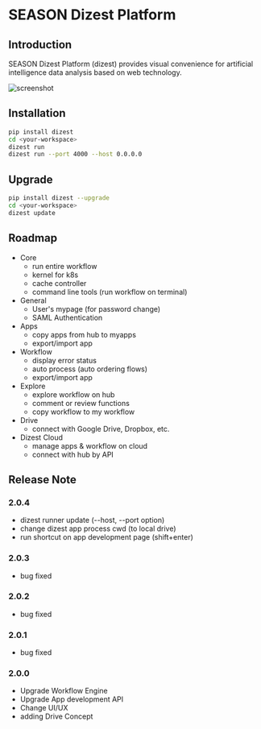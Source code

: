 # SEASON Dizest Platform

## Introduction

SEASON Dizest Platform (dizest) provides visual convenience for artificial intelligence data analysis based on web technology.

![screenshot](./screenshots/dizest.gif)

## Installation

```bash
pip install dizest
cd <your-workspace>
dizest run
dizest run --port 4000 --host 0.0.0.0
```

## Upgrade

```bash
pip install dizest --upgrade
cd <your-workspace>
dizest update
```

## Roadmap

- Core
    - run entire workflow
    - kernel for k8s
    - cache controller
    - command line tools (run workflow on terminal)
- General
    - User's mypage (for password change)
    - SAML Authentication
- Apps
    - copy apps from hub to myapps
    - export/import app
- Workflow
    - display error status
    - auto process (auto ordering flows)
    - export/import app
- Explore
    - explore workflow on hub
    - comment or review functions
    - copy workflow to my workflow
- Drive
    - connect with Google Drive, Dropbox, etc.
- Dizest Cloud
    - manage apps & workflow on cloud
    - connect with hub by API

## Release Note

### 2.0.4
- dizest runner update (--host, --port option)
- change dizest app process cwd (to local drive)
- run shortcut on app development page (shift+enter)

### 2.0.3
- bug fixed

### 2.0.2
- bug fixed

### 2.0.1
- bug fixed

### 2.0.0
- Upgrade Workflow Engine
- Upgrade App development API
- Change UI/UX
- adding Drive Concept